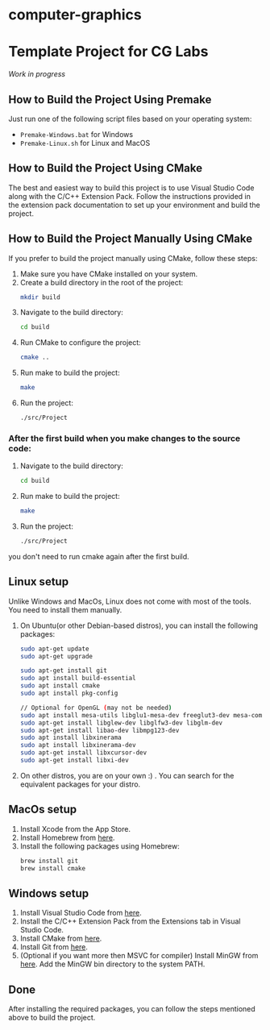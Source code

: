 # computer-graphics

# Template Project for CG Labs

_Work in progress_

## How to Build the Project Using Premake

Just run one of the following script files based on your operating system:

- `Premake-Windows.bat` for Windows
- `Premake-Linux.sh` for Linux and MacOS

## How to Build the Project Using CMake

The best and easiest way to build this project is to use Visual Studio Code along with the C/C++ Extension Pack. Follow the instructions provided in the extension pack documentation to set up your environment and build the project.

## How to Build the Project Manually Using CMake

If you prefer to build the project manually using CMake, follow these steps:

1. Make sure you have CMake installed on your system.
2. Create a build directory in the root of the project:
   ```sh
   mkdir build
   ```
3. Navigate to the build directory:
   ```sh
   cd build
   ```
4. Run CMake to configure the project:
   ```sh
   cmake ..
   ```
5. Run make to build the project:
   ```sh
   make
   ```
6. Run the project:
   ```sh
   ./src/Project
   ```

### After the first build when you make changes to the source code:

1. Navigate to the build directory:
   ```sh
   cd build
   ```
2. Run make to build the project:
   ```sh
   make
   ```
3. Run the project:
   ```sh
   ./src/Project
   ```

you don't need to run cmake again after the first build.

## Linux setup

Unlike Windows and MacOs, Linux does not come with most of the tools. You need to install them manually.

1.  On Ubuntu(or other Debian-based distros), you can install the following packages:
    ```sh
    sudo apt-get update
    sudo apt-get upgrade

    sudo apt-get install git
    sudo apt install build-essential
    sudo apt install cmake
    sudo apt install pkg-config

    // Optional for OpenGL (may not be needed)
    sudo apt install mesa-utils libglu1-mesa-dev freeglut3-dev mesa-common-dev
    sudo apt-get install libglew-dev libglfw3-dev libglm-dev
    sudo apt-get install libao-dev libmpg123-dev
    sudo apt install libxinerama
    sudo apt install libxinerama-dev
    sudo apt-get install libxcursor-dev
    sudo apt-get install libxi-dev
    ```

2. On other distros, you are on your own :) . You can search for the equivalent packages for your distro.

## MacOs setup

1. Install Xcode from the App Store.
2. Install Homebrew from [here](https://brew.sh/).
3. Install the following packages using Homebrew:
   ```sh
   brew install git
   brew install cmake
   ```

## Windows setup

1. Install Visual Studio Code from [here](https://code.visualstudio.com/).
2. Install the C/C++ Extension Pack from the Extensions tab in Visual Studio Code.
3. Install CMake from [here](https://cmake.org/download/).
4. Install Git from [here](https://git-scm.com/download/win).
5. (Optional if you want more then MSVC for compiler) Install MinGW from [here](https://sourceforge.net/projects/mingw/). Add the MinGW bin directory to the system PATH.

## Done

After installing the required packages, you can follow the steps mentioned above to build the project.